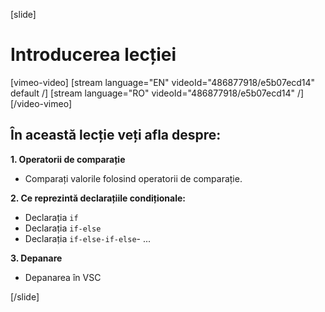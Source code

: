 [slide]

# Introducerea lecției

[vimeo-video]
[stream language="EN" videoId="486877918/e5b07ecd14" default /]
[stream language="RO" videoId="486877918/e5b07ecd14"  /]
[/video-vimeo]

## În această lecție veți afla despre:

**1. Operatorii de comparație**

- Comparați valorile folosind operatorii de comparație.

**2. Ce reprezintă declarațiile condiționale:**

- Declarația `if`                           
- Declarația  `if-else`                   
-  Declarația `if-else-if-else`- ...    

**3. Depanare**

- Depanarea în VSC

[/slide]
